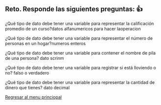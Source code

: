 ## Reto. Responde las siguientes preguntas: 👍
¿Qué tipo de dato debe tener una variable para representar la calificación promedio de un
curso?datos alfanumericos para hacer laoperacion

¿Qué tipo de dato debe tener una variable para representar el número de personas en un
hogar?numeros enteros

¿Qué tipo de dato debe tener una variable para contener el nombre de pila de una persona? dato scrinm

¿Qué tipo de dato debe tener una variable para registrar si está lloviendo o no? falso o verdadero

¿Qué tipo de dato debe tener una variable para representar la cantidad de dinero que
tienes? dato decimal

[Regresar al menu princiopal](https://github.com/escuelaDeCodigoMargaritaMaza/escuela_de_codigo/tree/main/PENSAMIENTO_COMPUTACIONAL)
